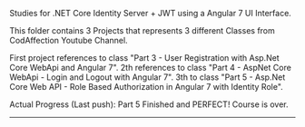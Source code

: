 Studies for .NET Core Identity Server + JWT using a Angular 7 UI Interface.

This folder contains 3 Projects that represents 3 different Classes from CodAffection Youtube Channel.

First project references to class "Part 3 - User Registration with Asp.Net Core WebApi and Angular 7".
2th references to class "Part 4 - AspNet Core WebApi - Login and Logout with Angular 7".
3th to class "Part 5 - Asp.Net Core Web API - Role Based Authorization in Angular 7 with Identity Role".

Actual Progress (Last push): Part 5 Finished and PERFECT! Course is over.

------------------------------------------------------------------------------------------------------------